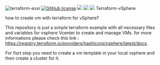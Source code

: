 ![terraform-esxi](https://github.com/arianjiujitsu/terraform-esxi/assets/150133638/50923579-9603-47bb-87f5-751943294518)
[![GitHub license](https://img.shields.io/github/license/Naereen/StrapDown.js.svg)](https://github.com/Naereen/StrapDown.js/blob/master/LICENSE)
![](https://img.shields.io/badge/OS-Linux-informational?style=flat&logo=linux&logoColor=white&color=40c640)
![](https://img.shields.io/badge/Code-Python-informational?style=flat&logo=python&logoColor=white&collor)
![](https://img.shields.io/badge/Shell-Bash-informational?style=flat&logo=gnu-bash&logoColor=white&color=40c640)
Terraform-vSphere



how to create vm with terraform for vSphere?

This repository is just a simple terraform example with all necessary files and variables for vsphere Vcenter to create and manage VMs.
for more informations please check this link : https://registry.terraform.io/providers/hashicorp/vsphere/latest/docs.


For fisrt step you need to create a vm template in your local vsphere and then create a cluster for it.
